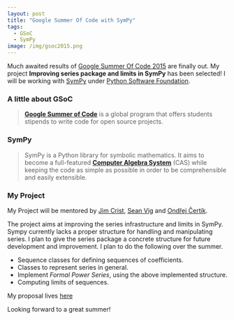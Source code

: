 ```yaml
---
layout: post
title: "Google Summer Of Code with SymPy"
tags:
  - GSoC
  - SymPy
image: /img/gsoc2015.png
---
```


Much awaited results of [Google Summer Of Code 2015](http://www.google-melange.com/gsoc/projects/list/google/gsoc2015) are finally out. My project **Improving series package and limits in SymPy** has been selected! I will be working with [SymPy](http://www.sympy.org/en/index.html) under [Python Software Foundation](http://www.python.org/psf).

<!-- excerpt -->

### A little about GSoC

> **[Google Summer of Code](http://en.wikipedia.org/wiki/Google_Summer_of_Code)** is a global program that offers students stipends to write code for open source projects.

### SymPy

> SymPy is a Python library for symbolic mathematics. It aims to become a full-featured **[Computer Algebra System](http://en.wikipedia.org/wiki/Computer_algebra_system)** (CAS) while keeping the code as simple as possible in order to be comprehensible and easily extensible.

### My Project

My Project will be mentored by [Jim Crist](http://github.com/jcrist), [Sean Vig](https://github.com/flacjacket) and [Ondřej Čertík](https://github.com/certik).

The project aims at improving the series infrastructure and limits in SymPy. Sympy currently lacks a proper structure for handling and
manipulating series. I plan to give the series package a
concrete structure for future development and improvement. I plan to
do the following over the summer.

* Sequence classes for defining sequences of coefficients.
* Classes to represent series in general.
* Implement *Formal Power Series*, using the above implemented structure.
* Computing limits of sequences.

My proposal lives [here](https://github.com/leosartaj/gsoc/tree/master/2015/proposal.pdf)

Looking forward to a great summer!
